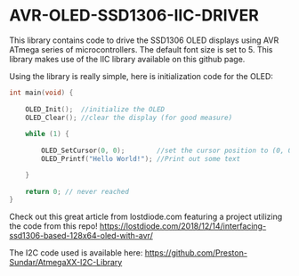 # AVR-OLED-SSD1306-IIC-DRIVER

This library contains code to drive the SSD1306 OLED displays using AVR ATmega series of microcontrollers. 
The default font size is set to 5.
This library makes use of the IIC library available on this github page.

Using the library is really simple, here is initialization code for the OLED:

```C
int main(void) {
	  
    OLED_Init();  //initialize the OLED
    OLED_Clear(); //clear the display (for good measure)
    
    while (1) {
        
        OLED_SetCursor(0, 0);        //set the cursor position to (0, 0)
        OLED_Printf("Hello World!"); //Print out some text

    }
    
    return 0; // never reached
}
```


Check out this great article from lostdiode.com featuring a project utilizing the code from this repo!
https://lostdiode.com/2018/12/14/interfacing-ssd1306-based-128x64-oled-with-avr/

The I2C code used is available here: https://github.com/Preston-Sundar/AtmegaXX-I2C-Library
